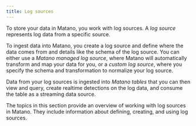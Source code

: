 ```yaml
---
title: Log sources
---
```


To store your data in Matano, you work with log sources. A _log source_ represents log data from a specific source.

To ingest data into Matano, you create a log source and define where the data comes from and details like the schema of the log source. You can either use a _Matano managed log source_, where Matano will automatically transform and map your data for you, or a _custom log source_, where you specify the schema and transformation to normalize your log source.

Data from your log sources is ingested into _Matano tables_ that you can then view and query, create realtime detections on the log data, and consume the table as a streaming data source.

The topics in this section provide an overview of working with log sources in Matano. They include information about defining, creating, and using log sources.
